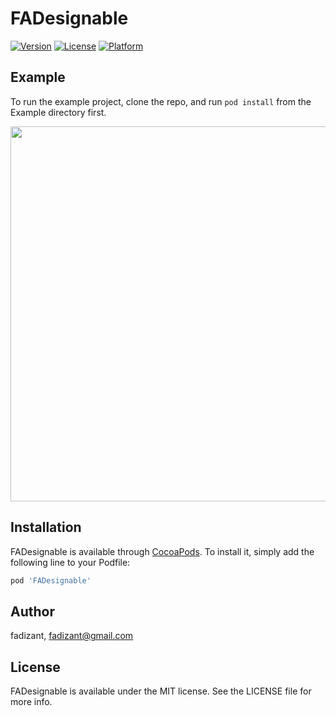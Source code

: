 # FADesignable

[![Version](https://img.shields.io/cocoapods/v/FADesignable.svg?style=flat)](https://cocoapods.org/pods/FADesignable)
[![License](https://img.shields.io/cocoapods/l/FADesignable.svg?style=flat)](https://cocoapods.org/pods/FADesignable)
[![Platform](https://img.shields.io/cocoapods/p/FADesignable.svg?style=flat)](https://cocoapods.org/pods/FADesignable)

## Example

To run the example project, clone the repo, and run `pod install` from the Example directory first.

<img src="http://www.m5zn.com/newuploads/2018/10/31/png//3f2030e2068589a.png" height="600"/>

## Installation

FADesignable is available through [CocoaPods](https://cocoapods.org). To install
it, simply add the following line to your Podfile:

```ruby
pod 'FADesignable'
```

## Author

fadizant, fadizant@gmail.com

## License

FADesignable is available under the MIT license. See the LICENSE file for more info.
